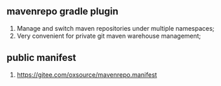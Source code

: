 ## mavenrepo gradle plugin
1. Manage and switch maven repositories under multiple namespaces;
2. Very convenient for private git maven warehouse management;

## public manifest
1. https://gitee.com/oxsource/mavenrepo.manifest
